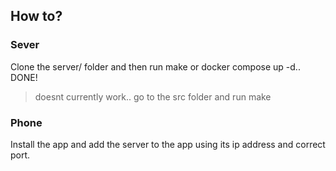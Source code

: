 ## How to?

### Sever

Clone the server/ folder and then run make or docker compose up -d.. DONE!
> doesnt currently work.. go to the src folder and run make

### Phone

Install the app and add the server to the app using its ip address and correct port.
